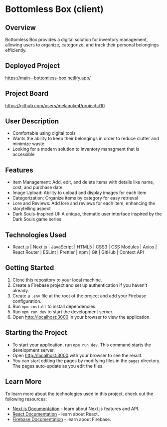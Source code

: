# Bottomless Box (client)

## Overview
Bottomless Box provides a digital solution for inventory management, allowing users to organize, categorize, and track their personal belongings efficiently.

## Deployed Project
https://main--bottomless-box.netlify.app/

## Project Board
https://github.com/users/melanoke4/projects/10

## User Description
- Comfortable using digital tools 
- Wants the ability to keep their belongings in order to reduce clutter and minimize waste
- Looking for a modern solution to inventory managment that is accessible

## Features
- Item Management: Add, edit, and delete items with details like name, cost, and purchase date
- Image Upload: Ability to upload and display images for each item
- Categorization: Organize items by category for easy retrieval
- Lore and Reviews: Add lore and reviews for each item, enhancing the storytelling aspect
- Dark Souls-Inspired UI: A unique, thematic user interface inspired by the Dark Souls game series

## Technologies Used
- React.js | Next.js | JavaScript | HTML5 | CSS3 | CSS Modules | Axios | React Router | ESLint | Prettier | npm | Git | GitHub | Context API

## Getting Started
1. Clone this repository to your local machine.
2. Create a Firebase project and set up authentication if you haven't already.
3. Create a `.env` file at the root of the project and add your Firebase configuration.
4. Run `npm install` to install dependencies.
5. Run `npm run dev` to start the development server.
6. Open [http://localhost:3000](http://localhost:3000) in your browser to view the application.

## Starting the Project
- To start your application, run `npm run dev`. This command starts the development server.
- Open [http://localhost:3000](http://localhost:3000) with your browser to see the result.
- You can start editing the pages by modifying files in the `pages` directory. The pages auto-update as you edit the files.

## Learn More
To learn more about the technologies used in this project, check out the following resources:
- [Next.js Documentation](https://nextjs.org/docs) - learn about Next.js features and API.
- [React Documentation](https://reactjs.org/docs/getting-started.html) - learn about React.
- [Firebase Documentation](https://firebase.google.com/docs) - learn about Firebase.